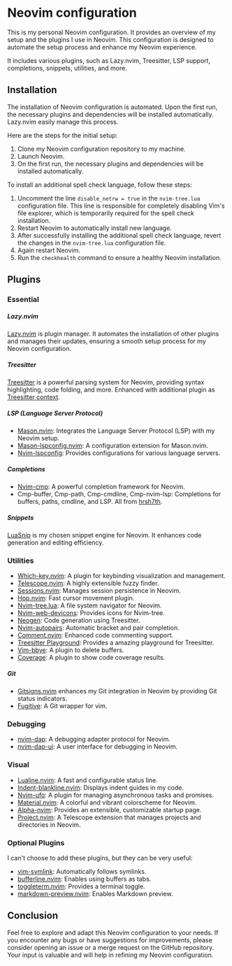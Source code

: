 # Neovim configuration

This is my personal Neovim configuration. It provides an overview of my setup and the plugins I use in Neovim. This configuration is designed to automate the setup process and enhance my Neovim experience.

It includes various plugins, such as Lazy.nvim, Treesitter, LSP support, completions, snippets, utilities, and more.

## Installation

The installation of Neovim configuration is automated. Upon the first run, the necessary plugins and dependencies will be installed automatically. Lazy.nvim easily manage this process.

Here are the steps for the initial setup:

1. Clone my Neovim configuration repository to my machine.
2. Launch Neovim.
3. On the first run, the necessary plugins and dependencies will be installed automatically.

To install an additional spell check language, follow these steps:

1. Uncomment the line `disable_netrw = true` in the `nvim-tree.lua` configuration file. This line is responsible for completely disabling Vim's file explorer, which is temporarily required for the spell check installation.
2. Restart Neovim to automatically install new language.
3. After successfully installing the additional spell check language, revert the changes in the `nvim-tree.lua` configuration file.
4. Again restart Neovim.
5. Run the `checkhealth` command to ensure a healthy Neovim installation. 

## Plugins

### Essential

##### Lazy.nvim

[Lazy.nvim](https://github.com/folke/lazy.nvim) is plugin manager. It automates the installation of other plugins and manages their updates, ensuring a smooth setup process for my Neovim configuration.

##### Treesitter

[Treesitter](https://github.com/nvim-treesitter/nvim-treesitter) is a powerful parsing system for Neovim, providing syntax highlighting, code folding, and more. Enhanced with additional plugin as [Treesitter context](https://github.com/nvim-treesitter/nvim-treesitter-context).

##### LSP (Language Server Protocol)

- [Mason.nvim](https://github.com/williamboman/mason.nvim): Integrates the Language Server Protocol (LSP) with my Neovim setup.
- [Mason-lspconfig.nvim](https://github.com/williamboman/mason-lspconfig.nvim): A configuration extension for Mason.nvim.
- [Nvim-lspconfig](https://github.com/neovim/nvim-lspconfig): Provides configurations for various language servers.

##### Completions

- [Nvim-cmp](https://github.com/hrsh7th/nvim-cmp): A powerful completion framework for Neovim.
- Cmp-buffer, Cmp-path, Cmp-cmdline, Cmp-nvim-lsp: Completions for buffers, paths, cmdline, and LSP. All from [hrsh7th](https://github.com/hrsh7th).

##### Snippets

[LuaSnip](https://github.com/L3MON4D3/LuaSnip) is my chosen snippet engine for Neovim. It enhances code generation and editing efficiency.

### Utilities

- [Which-key.nvim](https://github.com/folke/which-key.nvim): A plugin for keybinding visualization and management.
- [Telescope.nvim](https://github.com/nvim-telescope/telescope.nvim): A highly extensible fuzzy finder.
- [Sessions.nvim](https://github.com/natecraddock/sessions.nvim): Manages session persistence in Neovim.
- [Hop.nvim](https://github.com/phaazon/hop.nvim): Fast cursor movement plugin.
- [Nvim-tree.lua](https://github.com/nvim-tree/nvim-tree.lua): A file system navigator for Neovim.
- [Nvim-web-devicons](https://github.com/nvim-tree/nvim-web-devicons): Provides icons for Nvim-tree.
- [Neogen](https://github.com/danymat/neogen): Code generation using Treesitter.
- [Nvim-autopairs](https://github.com/windwp/nvim-autopairs): Automatic bracket and pair completion.
- [Comment.nvim](https://github.com/numToStr/Comment.nvim): Enhanced code commenting support.
- [Treesitter Playground](https://github.com/nvim-treesitter/playground): Provides a amazing playground for Treesitter.
- [Vim-bbye](https://github.com/moll/vim-bbye): A plugin to delete buffers.
- [Coverage](https://github.com/andythigpen/nvim-coverage): A plugin to show code coverage results.

##### Git

- [Gitsigns.nvim](https://github.com/lewis6991/gitsigns.nvim) enhances my Git integration in Neovim by providing Git status indicators.
- [Fugitive](https://github.com/tpope/vim-fugitive): A Git wrapper for vim.

### Debugging

- [nvim-dap](https://github.com/mfussenegger/nvim-dap): A debugging adapter protocol for Neovim.
- [nvim-dap-ui](https://github.com/rcarriga/nvim-dap-ui): A user interface for debugging in Neovim.

### Visual

- [Lualine.nvim](https://github.com/nvim-lualine/lualine.nvim): A fast and configurable status line.
- [Indent-blankline.nvim](https://github.com/lukas-reineke/indent-blankline.nvim): Displays indent guides in my code.
- [Nvim-ufo](https://github.com/kevinhwang91/nvim-ufo): A plugin for managing asynchronous tasks and promises.
- [Material.nvim](https://github.com/marko-cerovac/material.nvim): A colorful and vibrant colorscheme for Neovim.
- [Alpha-nvim](https://github.com/goolord/alpha-nvim): Provides an extensible, customizable startup page.
- [Project.nvim](https://github.com/ahmedkhalf/project.nvim): A Telescope extension that manages projects and directories in Neovim.

### Optional Plugins

I can't choose to add these plugins, but they can be very useful:

- [vim-symlink](https://github.com/aymericbeaumet/vim-symlink): Automatically follows symlinks.
- [bufferline.nvim](https://github.com/akinsho/bufferline.nvim): Enables using buffers as tabs.
- [toggleterm.nvim](https://github.com/akinsho/toggleterm.nvim): Provides a terminal toggle.
- [markdown-preview.nvim](https://github.com/iamcco/markdown-preview.nvim): Enables Markdown preview.

## Conclusion

Feel free to explore and adapt this Neovim configuration to your needs. If you encounter any bugs or have suggestions for improvements, please consider opening an issue or a merge request on the GitHub repository. Your input is valuable and will help in refining my Neovim configuration.
